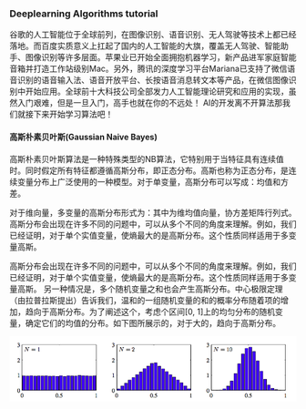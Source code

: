 ### Deeplearning Algorithms tutorial
谷歌的人工智能位于全球前列，在图像识别、语音识别、无人驾驶等技术上都已经落地。而百度实质意义上扛起了国内的人工智能的大旗，覆盖无人驾驶、智能助手、图像识别等许多层面。苹果业已开始全面拥抱机器学习，新产品进军家庭智能音箱并打造工作站级别Mac。另外，腾讯的深度学习平台Mariana已支持了微信语音识别的语音输入法、语音开放平台、长按语音消息转文本等产品，在微信图像识别中开始应用。全球前十大科技公司全部发力人工智能理论研究和应用的实现，虽然入门艰难，但是一旦入门，高手也就在你的不远处！
AI的开发离不开算法那我们就接下来开始学习算法吧！

#### 高斯朴素贝叶斯(Gaussian Naive Bayes)
高斯朴素贝叶斯算法是一种特殊类型的NB算法，它特别用于当特征具有连续值时。同时假定所有特征都遵循高斯分布，即正态分布。高斯也称为正态分布，是连续变量分布上广泛使用的一种模型。对于单变量，高斯分布可以写成：均值和方差。

对于维向量，多变量的高斯分布形式为：其中为维均值向量，协方差矩阵行列式。高斯分布会出现在许多不同的问题中，可以从多个不同的角度来理解。例如，我们已经证明，对于单个实值变量，使熵最大的是高斯分布。这个性质同样适用于多变量高斯。

高斯分布会出现在许多不同的问题中，可以从多个不同的角度来理解。例如，我们已经证明，对于单个实值变量，使熵最大的是高斯分布。这个性质同样适用于多变量高斯。
另一种情况是，多个随机变量之和也会产生高斯分布。中心极限定理（由拉普拉斯提出）告诉我们，温和的一组随机变量的和的概率分布随着项的增加，趋向于高斯分布。为了阐述这个，考虑个区间[0, 1]上的均匀分布的随机变量，确定它们的均值的分布。如下图所展示的，对于大的，趋向于高斯分布。
<p align="center">
<img width="600" align="center" src="../../images/202.jpg" />
</p>
